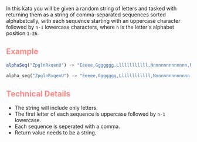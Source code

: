 In this kata you will be given a random string of letters and tasked with returning them as a string of comma-separated sequences sorted alphabetcally, with each sequence starting with an uppercase character followed by `n-1` lowercase characters, where `n` is the letter's alphabet position `1-26`.

## <span style="color: #f88">Example</span>

```javascript
alphaSeq("ZpglnRxqenU") -> "Eeeee,Ggggggg,Llllllllllll,Nnnnnnnnnnnnnn,Nnnnnnnnnnnnnn,Pppppppppppppppp,Qqqqqqqqqqqqqqqqq,Rrrrrrrrrrrrrrrrrr,Uuuuuuuuuuuuuuuuuuuuu,Xxxxxxxxxxxxxxxxxxxxxxxx,Zzzzzzzzzzzzzzzzzzzzzzzzzz"
```
```python
alpha_seq("ZpglnRxqenU") -> "Eeeee,Ggggggg,Llllllllllll,Nnnnnnnnnnnnnn,Nnnnnnnnnnnnnn,Pppppppppppppppp,Qqqqqqqqqqqqqqqqq,Rrrrrrrrrrrrrrrrrr,Uuuuuuuuuuuuuuuuuuuuu,Xxxxxxxxxxxxxxxxxxxxxxxx,Zzzzzzzzzzzzzzzzzzzzzzzzzz"
```

## <span style="color: #f88">Technical Details</span>

- The string will include only letters.
- The first letter of each sequence is uppercase followed by `n-1` lowercase.
- Each sequence is seperated with a comma.
- Return value needs to be a string.